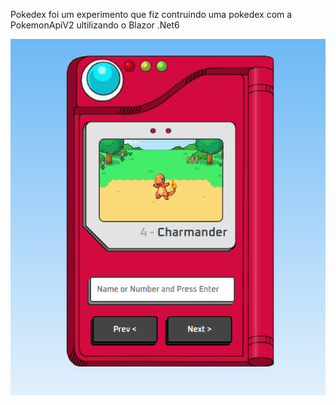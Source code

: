 Pokedex foi um experimento que fiz contruindo uma pokedex com a PokemonApiV2 ultilizando o Blazor .Net6
<div style="display: flex; justify-content: center;">
<img src="/Pokedex/wwwroot/images/poke.png"/>
</div>